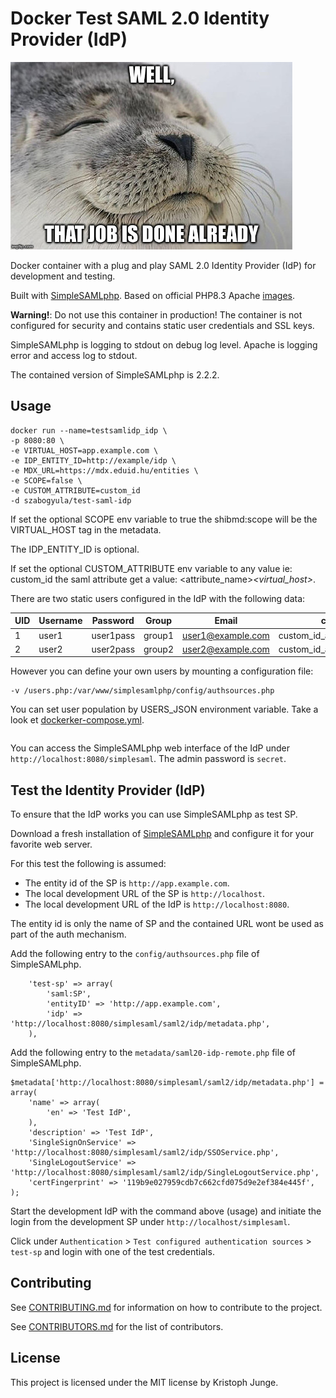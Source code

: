 # Docker Test SAML 2.0 Identity Provider (IdP)


![Seal of Approval](docs/seal.jpg)

Docker container with a plug and play SAML 2.0 Identity Provider (IdP) for development and testing.

Built with [SimpleSAMLphp](https://simplesamlphp.org). Based on official PHP8.3 Apache [images](https://hub.docker.com/_/php/).

**Warning!**: Do not use this container in production! The container is not configured for security and contains static user credentials and SSL keys.

SimpleSAMLphp is logging to stdout on debug log level. Apache is logging error and access log to stdout.

The contained version of SimpleSAMLphp is 2.2.2.

## Usage

```
docker run --name=testsamlidp_idp \
-p 8080:80 \
-e VIRTUAL_HOST=app.example.com \
-e IDP_ENTITY_ID=http://example/idp \
-e MDX_URL=https://mdx.eduid.hu/entities \
-e SCOPE=false \
-e CUSTOM_ATTRIBUTE=custom_id
-d szabogyula/test-saml-idp
```

If set the optional SCOPE env variable to true the shibmd:scope will be the VIRTUAL_HOST tag in the metadata.

The IDP_ENTITY_ID is optional.

If set the optional CUSTOM_ATTRIBUTE env variable to any value ie: custom_id the saml attribute get a value: <attribute_name>_<virtual_host>_<uid>.

There are two static users configured in the IdP with the following data:

| UID | Username | Password  | Group  | Email             | custom_id                   |
|-----|----------|-----------|--------|-------------------|-----------------------------|
| 1   | user1    | user1pass | group1 | user1@example.com | custom_id_app.exmaple.com_1 |
| 2   | user2    | user2pass | group2 | user2@example.com | custom_id_app.exmaple.com_2 |

However you can define your own users by mounting a configuration file:

```
-v /users.php:/var/www/simplesamlphp/config/authsources.php
```

You can set user population by USERS_JSON environment variable. Take a look et [dockerker-compose.yml](docker-compose.yml).

```json
```

You can access the SimpleSAMLphp web interface of the IdP under `http://localhost:8080/simplesaml`. The admin password is `secret`.

## Test the Identity Provider (IdP)

To ensure that the IdP works you can use SimpleSAMLphp as test SP.

Download a fresh installation of [SimpleSAMLphp](https://simplesamlphp.org) and configure it for your favorite web server.

For this test the following is assumed:
- The entity id of the SP is `http://app.example.com`.
- The local development URL of the SP is `http://localhost`.
- The local development URL of the IdP is `http://localhost:8080`.

The entity id is only the name of SP and the contained URL wont be used as part of the auth mechanism.

Add the following entry to the `config/authsources.php` file of SimpleSAMLphp.
```
    'test-sp' => array(
        'saml:SP',
        'entityID' => 'http://app.example.com',
        'idp' => 'http://localhost:8080/simplesaml/saml2/idp/metadata.php',
    ),
```

Add the following entry to the `metadata/saml20-idp-remote.php` file of SimpleSAMLphp.
```
$metadata['http://localhost:8080/simplesaml/saml2/idp/metadata.php'] = array(
    'name' => array(
        'en' => 'Test IdP',
    ),
    'description' => 'Test IdP',
    'SingleSignOnService' => 'http://localhost:8080/simplesaml/saml2/idp/SSOService.php',
    'SingleLogoutService' => 'http://localhost:8080/simplesaml/saml2/idp/SingleLogoutService.php',
    'certFingerprint' => '119b9e027959cdb7c662cfd075d9e2ef384e445f',
);
```

Start the development IdP with the command above (usage) and initiate the login from the development SP under `http://localhost/simplesaml`.

Click under `Authentication` > `Test configured authentication sources` > `test-sp` and login with one of the test credentials.


## Contributing

See [CONTRIBUTING.md](https://github.com/kristophjunge/docker-test-saml-idp/blob/master/docs/CONTRIBUTING.md) for information on how to contribute to the project.

See [CONTRIBUTORS.md](https://github.com/kristophjunge/docker-test-saml-idp/blob/master/docs/CONTRIBUTORS.md) for the list of contributors.


## License

This project is licensed under the MIT license by Kristoph Junge.
